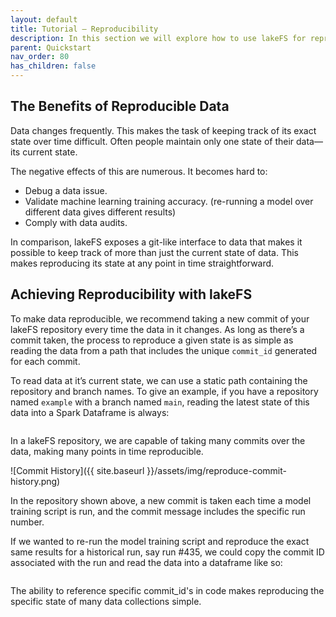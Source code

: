 ```yaml
---
layout: default 
title: Tutorial – Reproducibility
description: In this section we will explore how to use lakeFS for reproducibility of data.
parent: Quickstart
nav_order: 80
has_children: false
---
```


## The Benefits of Reproducible Data

Data changes frequently. This makes the task of keeping track of its exact state over time difficult. Often people maintain only one state of their data––its current state.

The negative effects of this are numerous. It becomes hard to:
* Debug a data issue.
* Validate machine learning training accuracy. (re-running a model over different data gives different results)
* Comply with data audits.

In comparison, lakeFS exposes a git-like interface to data that makes it possible to keep track of more than just the current state of data. This makes reproducing its state at any point in time straightforward.

## Achieving Reproducibility with lakeFS

To make data reproducible, we recommend taking a new commit of your lakeFS repository every time the data in it changes. As long as there’s a commit taken, the process to reproduce a given state is as simple as reading the data from a path that includes the unique `commit_id` generated for each commit.

To read data at it’s current state, we can use a static path containing the repository and branch names. To give an example, if you have a repository named `example` with a branch named `main`, reading the latest state of this data into a Spark Dataframe is always:

```df = spark.read.parquet(‘s3://example/main/”)
```

In a lakeFS repository, we are capable of taking many commits over the data, making many points in time reproducible. 

![Commit History]({{ site.baseurl }}/assets/img/reproduce-commit-history.png)

In the repository shown above, a new commit is taken each time a model training script is run, and the commit message includes the specific run number. 

If we wanted to re-run the model training script and reproduce the exact same results for a historical run, say run #435, we could copy the commit ID associated with the run and read the data into a dataframe like so:

```df = spark.read.parquet("s3://example/296e54fbee5e176f3f4f4aeb7e087f9d57515750e8c3d033b8b841778613cb23”)
```

The ability to reference specific commit_id's in code makes reproducing the specific state of many data collections simple.


